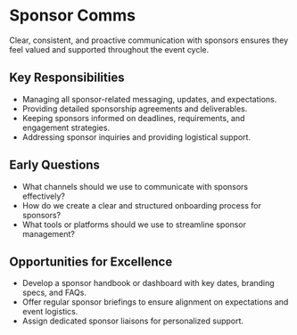 # Sponsor Comms

Clear, consistent, and proactive communication with sponsors ensures they feel valued and supported throughout the event cycle.

## Key Responsibilities
- Managing all sponsor-related messaging, updates, and expectations.
- Providing detailed sponsorship agreements and deliverables.
- Keeping sponsors informed on deadlines, requirements, and engagement strategies.
- Addressing sponsor inquiries and providing logistical support.

## Early Questions
- What channels should we use to communicate with sponsors effectively?
- How do we create a clear and structured onboarding process for sponsors?
- What tools or platforms should we use to streamline sponsor management?

## Opportunities for Excellence
- Develop a sponsor handbook or dashboard with key dates, branding specs, and FAQs.
- Offer regular sponsor briefings to ensure alignment on expectations and event logistics.
- Assign dedicated sponsor liaisons for personalized support.